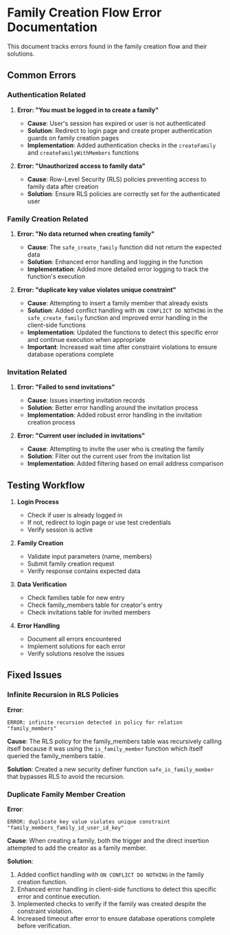 
# Family Creation Flow Error Documentation

This document tracks errors found in the family creation flow and their solutions.

## Common Errors

### Authentication Related

1. **Error: "You must be logged in to create a family"**
   - **Cause**: User's session has expired or user is not authenticated
   - **Solution**: Redirect to login page and create proper authentication guards on family creation pages
   - **Implementation**: Added authentication checks in the `createFamily` and `createFamilyWithMembers` functions

2. **Error: "Unauthorized access to family data"**
   - **Cause**: Row-Level Security (RLS) policies preventing access to family data after creation
   - **Solution**: Ensure RLS policies are correctly set for the authenticated user

### Family Creation Related

1. **Error: "No data returned when creating family"**
   - **Cause**: The `safe_create_family` function did not return the expected data
   - **Solution**: Enhanced error handling and logging in the function
   - **Implementation**: Added more detailed error logging to track the function's execution

2. **Error: "duplicate key value violates unique constraint"**
   - **Cause**: Attempting to insert a family member that already exists
   - **Solution**: Added conflict handling with `ON CONFLICT DO NOTHING` in the `safe_create_family` function and improved error handling in the client-side functions
   - **Implementation**: Updated the functions to detect this specific error and continue execution when appropriate
   - **Important**: Increased wait time after constraint violations to ensure database operations complete

### Invitation Related

1. **Error: "Failed to send invitations"**
   - **Cause**: Issues inserting invitation records
   - **Solution**: Better error handling around the invitation process
   - **Implementation**: Added robust error handling in the invitation creation process

2. **Error: "Current user included in invitations"**
   - **Cause**: Attempting to invite the user who is creating the family
   - **Solution**: Filter out the current user from the invitation list
   - **Implementation**: Added filtering based on email address comparison

## Testing Workflow

1. **Login Process**
   - Check if user is already logged in
   - If not, redirect to login page or use test credentials
   - Verify session is active

2. **Family Creation**
   - Validate input parameters (name, members)
   - Submit family creation request
   - Verify response contains expected data

3. **Data Verification**
   - Check families table for new entry
   - Check family_members table for creator's entry
   - Check invitations table for invited members

4. **Error Handling**
   - Document all errors encountered
   - Implement solutions for each error
   - Verify solutions resolve the issues

## Fixed Issues

### Infinite Recursion in RLS Policies

**Error**: 
```
ERROR: infinite recursion detected in policy for relation "family_members"
```

**Cause**:
The RLS policy for the family_members table was recursively calling itself because it was using the `is_family_member` function which itself queried the family_members table.

**Solution**:
Created a new security definer function `safe_is_family_member` that bypasses RLS to avoid the recursion.

### Duplicate Family Member Creation

**Error**:
```
ERROR: duplicate key value violates unique constraint "family_members_family_id_user_id_key"
```

**Cause**:
When creating a family, both the trigger and the direct insertion attempted to add the creator as a family member.

**Solution**:
1. Added conflict handling with `ON CONFLICT DO NOTHING` in the family creation function.
2. Enhanced error handling in client-side functions to detect this specific error and continue execution.
3. Implemented checks to verify if the family was created despite the constraint violation.
4. Increased timeout after error to ensure database operations complete before verification.
